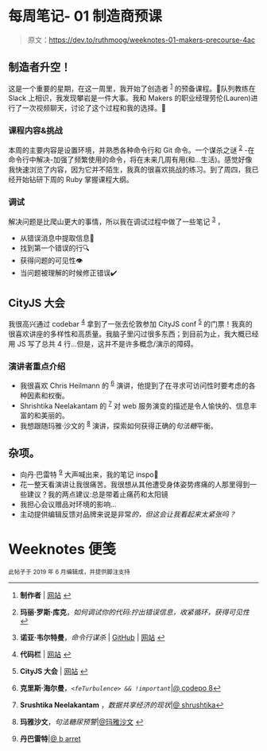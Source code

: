 # 每周笔记- 01 制造商预课

> 原文：<https://dev.to/ruthmoog/weeknotes-01-makers-precourse-4ac>

## 制造者升空！

这是一个重要的星期，在这一周里，我开始了创造者 <sup id="fnref1">[1](#fn1)</sup> 的预备课程。🎉队列教练在 Slack 上相识，我发现攀岩是一件大事。我和 Makers 的职业经理劳伦(Lauren)进行了一次视频聊天，讨论了这个过程和我的选择。👋

### 课程内容&挑战

本周的主要内容是设置环境，并熟悉各种命令行和 Git 命令。一个谋杀之谜 <sup id="fnref2">[2](#fn2)</sup> -在命令行中解决-加强了频繁使用的命令，将在未来几周有用(和...生活)。感觉好像我快速浏览了内容，因为它并不陌生，我真的很喜欢挑战的练习。到了周四，我已经开始钻研下周的 Ruby 掌握课程大纲。

### 调试

解决问题是比爬山更大的事情，所以我在调试过程中做了一些笔记 <sup id="fnref3">[3](#fn3)</sup> ，

*   从错误消息中提取信息🐝
*   找到第一个错误的行🔍
*   获得问题的可见性👁️
*   当问题被理解的时候修正错误✔️

## CityJS 大会

我很高兴通过 codebar <sup id="fnref4">[4](#fn4)</sup> 拿到了一张去伦敦参加 CityJS conf <sup id="fnref5">[5](#fn5)</sup> 的门票！我真的很喜欢讲座的多样性和高质量。我脑子里闪过很多东西；到目前为止，我大概已经用 JS 写了总共 4 行...但是，这并不是许多概念/演示的障碍。

### 演讲者重点介绍

*   我很喜欢 Chris Heilmann 的 <sup id="fnref6">[6](#fn6)</sup> 演讲，他提到了在寻求可访问性时要考虑的各种因素和权衡。
*   Shrishtika Neelakantam 的 <sup id="fnref7">[7](#fn7)</sup> 对 web 服务演变的描述是令人愉快的、信息丰富的和美丽的。
*   我想跟随玛雅·沙文的 <sup id="fnref8">[8](#fn8)</sup> 演讲，探索如何获得正确的*句法糖*平衡。

## 杂项。

*   向丹·巴雷特 <sup id="fnref9">[9](#fn9)</sup> 大声喊出来，我的笔记 inspo🙌
*   花一整天看演讲让我很痛苦。我很想从其他遭受身体姿势疼痛的人那里得到一些建议？我的两点建议:总是带着止痛药和太阳镜
*   我担心会议赠品对环境的影响...
*   主动提供编辑反馈对品牌来说是非常*的，但这会让我看起来太紧张吗？*

# Weeknotes 便笺

<sub>此帖子于 2019 年 6 月编辑成，并提供脚注支持</sub>

* * *

1.  **制作者** | [网站](https://makers.tech/) [↩](#fnref1)

2.  **玛丽·罗斯·库克**，*如何调试你的代码:拧出错误信息，收紧循环，获得可见性* [↩](#fnref2)

3.  **诺亚·韦尔特曼**，*命令行谋杀* | [GitHub](https://github.com/veltman/clmystery) | [网站](https://noahveltman.com/) [↩](#fnref3)

4.  **代码栏** | [网站](https://codebar.io) [↩](#fnref4)

5.  **CityJS 大会** | [网站](https://cityjsconf.org/home) [↩](#fnref5)

6.  **克里斯·海尔曼**，*`<feTurbulence> && !important`*|[@ codepo 8](https://twitter.com/codepo8)[↩](#fnref6)

7.  **Srushtika Neelakantam** ，*数据共享经济的现状*|[@ shrushtika](https://twitter.com/Srushtika)[↩](#fnref7)

8.  **玛雅沙文**，*句法糖尿预警*|[@玛雅沙文](https://twitter.com/MayaShavin) [↩](#fnref8)

9.  **丹巴雷特**|[@ b arret](https://twitter.com/dasbarrett)